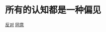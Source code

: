 <!-- docs/_coverpage.md -->


# 所有的认知都是一种偏见
  
[反对](http://192.168.0.1)
[同意](/README.md)   

<!-- 背景图片 -->

<!-- ![](_media/bg.png)-->

<!-- 背景色 -->

<!--![color](#f0f0f0)-->
